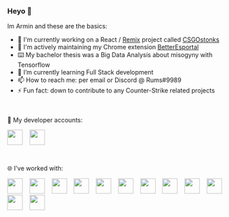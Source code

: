### Heyo 👋

Im Armin and these are the basics:

- 👯 I'm currently working on a React / [Remix](https://remix.run/) project called [CSGOstonks](http://csgostonks.online/)
- 🔭 I'm actively maintaining my Chrome extension [BetterEsportal](https://chrome.google.com/webstore/detail/betteresportal/iklnneabdldjlpgnpccikmcgnfedlnbi)
- ⌨️ My bachelor thesis was a Big Data Analysis about misogyny with Tensorflow
- 🌱 I’m currently learning Full Stack development
- 📫 How to reach me: per email or Discord @ Rums#9989
- ⚡ Fun fact: down to contribute to any Counter-Strike related projects

<br>

🔗 My developer accounts:

<a href="https://chrome.google.com/webstore/detail/betteresportal/iklnneabdldjlpgnpccikmcgnfedlnbi" target="blank"><img align="center" src="https://upload.wikimedia.org/wikipedia/commons/c/c5/Google_Chrome_Web_Store_icon_2015.svg" height="35" /></a>
&nbsp;&nbsp;
<a href="https://play.google.com/store/apps/developer?id=Armin+Stanitzok" target="blank"><img align="center" src="https://www.svgrepo.com/show/223032/playstore.svg" height="35" /></a>
          

<br>

🌐 I've worked with:

<img src="https://cdn.jsdelivr.net/gh/devicons/devicon/icons/vscode/vscode-original.svg" height="35"/>
&nbsp;&nbsp;
<img src="https://cdn.jsdelivr.net/gh/devicons/devicon/icons/typescript/typescript-original.svg" height="35"/>
&nbsp;&nbsp;
<img src="https://cdn.jsdelivr.net/gh/devicons/devicon/icons/javascript/javascript-original.svg" height="35"/>
&nbsp;&nbsp;
<img src="https://cdn.jsdelivr.net/gh/devicons/devicon/icons/react/react-original.svg" height="35"/>
&nbsp;&nbsp;
<img src="https://cdn.jsdelivr.net/gh/devicons/devicon/icons/tensorflow/tensorflow-original.svg" height="35"/>
&nbsp;&nbsp;
<img src="https://cdn.jsdelivr.net/gh/devicons/devicon/icons/android/android-original.svg" height="35"/>
&nbsp;&nbsp;
<img src="https://cdn.jsdelivr.net/gh/devicons/devicon/icons/java/java-original.svg" height="35"/>
&nbsp;&nbsp;
<img src="https://cdn.jsdelivr.net/gh/devicons/devicon/icons/python/python-original.svg" height="35"/>
&nbsp;&nbsp;
<img src="https://cdn.jsdelivr.net/gh/devicons/devicon/icons/html5/html5-original.svg" height="35"/>
&nbsp;&nbsp;
<img src="https://cdn.jsdelivr.net/gh/devicons/devicon/icons/tailwindcss/tailwindcss-plain.svg" height="35"/>
&nbsp;&nbsp;
<img src="https://cdn.jsdelivr.net/gh/devicons/devicon/icons/postgresql/postgresql-original.svg" height="35"/>
&nbsp;&nbsp;
<img src="https://cdn.jsdelivr.net/gh/devicons/devicon/icons/solidity/solidity-original.svg" height="35"/>
          
          
          
          
          
          



<!--
- 🔭 I’m currently working on ...
- 🌱 I’m currently learning ...
- 👯 I’m looking to collaborate on ...
- 🤔 I’m looking for help with ...
- 💬 Ask me about ...
- 📫 How to reach me: ...
- 😄 Pronouns: ...
- ⚡ Fun fact: ...
-->
